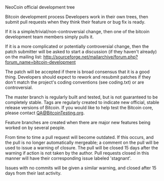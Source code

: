 NeoCoin official development tree

Bitcoin development process
Developers work in their own trees, then submit pull requests when they think their feature or bug fix is ready.

If it is a simple/trivial/non-controversial change, then one of the bitcoin development team members simply pulls it.

If it is a more complicated or potentially controversial change, then the patch submitter will be asked to start a discussion (if they haven't already) on the mailing list: http://sourceforge.net/mailarchive/forum.php?forum_name=bitcoin-development

The patch will be accepted if there is broad consensus that it is a good thing. Developers should expect to rework and resubmit patches if they don't match the project's coding conventions (see coding.txt) or are controversial.

The master branch is regularly built and tested, but is not guaranteed to be completely stable. Tags are regularly created to indicate new official, stable release versions of Bitcoin. If you would like to help test the Bitcoin core, please contact QA@BitcoinTesting.org.

Feature branches are created when there are major new features being worked on by several people.

From time to time a pull request will become outdated. If this occurs, and the pull is no longer automatically mergeable; a comment on the pull will be used to issue a warning of closure. The pull will be closed 15 days after the warning if action is not taken by the author. Pull requests closed in this manner will have their corresponding issue labeled 'stagnant'.

Issues with no commits will be given a similar warning, and closed after 15 days from their last activity.

